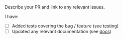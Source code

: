 Describe your PR and link to any relevant issues.

I have:
 - [ ] Added tests covering the bug / feature (see [testing](https://github.com/HaswinVidanage/gqlgen/blob/master/TESTING.md))
 - [ ] Updated any relevant documentation (see [docs](https://github.com/HaswinVidanage/gqlgen/tree/master/docs/content))
